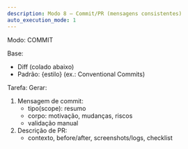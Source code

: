 ```yaml
---
description: Modo 8 — Commit/PR (mensagens consistentes)
auto_execution_mode: 1
---
```


Modo: COMMIT

Base:
- Diff (colado abaixo)
- Padrão: {estilo} (ex.: Conventional Commits)

Tarefa:
Gerar:
1) Mensagem de commit:
   - tipo(scope): resumo
   - corpo: motivação, mudanças, riscos
   - validação manual
2) Descrição de PR:
   - contexto, before/after, screenshots/logs, checklist

